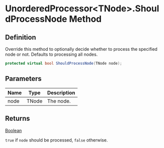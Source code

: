 # UnorderedProcessor&lt;TNode&gt;.ShouldProcessNode Method
## Definition

Override this method to optionally decide whether to process the specified node or not. Defaults to processing all nodes.

```c#
protected virtual bool ShouldProcessNode(TNode node);
```

## Parameters

| Name | Type | Description |
| ---- | ---- | ----------- |
| node | TNode | The node. |

## Returns

[Boolean](https://learn.microsoft.com/en-gb/dotnet/api/System.Boolean)

`true` if `node` should be processed, `false` otherwise.
